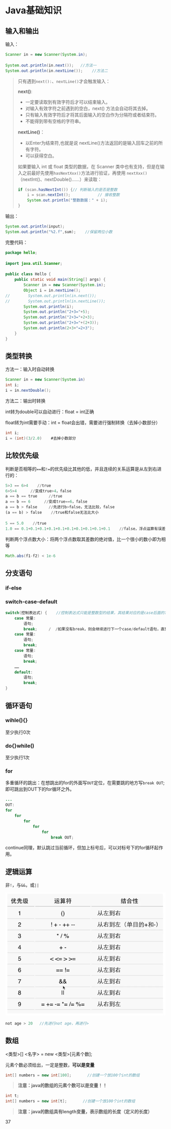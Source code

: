 # Java基础知识

## 输入和输出

输入：

```java
Scanner in = new Scanner(System.in);

System.out.println(in.next());   //方法一
System.out.println(in.nextLine());    //方法二
```

> 只有遇到`next():`、`nextLine()`才会触发输入：
>
> **next()**:
>
> - 一定要读取到有效字符后才可以结束输入。
> - 对输入有效字符之前遇到的空白，next() 方法会自动将其去掉。
> - 只有输入有效字符后才将其后面输入的空白作为分隔符或者结束符。
> - 不能得到带有空格的字符串。
>
> **nextLine()**：
>
> - 以Enter为结束符,也就是说 nextLine()方法返回的是输入回车之前的所有字符。
> - 可以获得空白。
>
> 如果要输入 int 或 float 类型的数据，在 Scanner 类中也有支持，但是在输入之前最好先使用` hasNextXxx() `方法进行验证，再使用 `nextXxx() `（nextInt()、nextDouble()……）来读取：
>
> ```java
> if (scan.hasNextInt()) {// 判断输入的是否是整数            
>     i = scan.nextInt();            // 接收整数            
>     System.out.println("整数数据：" + i);        
> }
> ```


输出：

```java
System.out.println(input);
System.out.println("%2.f",sum);    //保留两位小数
```

完整代码：

```java
package hello;

import java.util.Scanner;

public class Hello {
    public static void main(String[] args) {
        Scanner in = new Scanner(System.in);
        Object i = in.nextLine();
//        System.out.println(in.next());
//        System.out.println(in.nextLine());
        System.out.println(i);
        System.out.println("2+3="+5);
        System.out.println("2+3="+2+3);
        System.out.println("2+3="+(2+3));
        System.out.println(2+3+"=2+3");
    }
}
```

## 类型转换

方法一：输入时自动转换

```java
Scanner in = new Scanner(System.in)
int i;
i = in.nextDouble();      
```

方法二：输出时转换

int转为double可以自动进行：float = int正确

float转为int需要手动：int = float会出错，需要进行强制转换（去掉小数部分）

```java
int i;
i = (int)(3/2.0)    #去掉小数部分
```

## 比较优先级

判断是否相等的`==`和`!=`的优先级比其他的低，并且连续的关系运算是从左到右进行的：

```python
5>3 == 6>4    //true
6>5>4      //变成true>4，false
a == b == true     //true
a == b == 6      //变成true==6，false
a == b > false     //先进行b>false，无法比较，false
(a == b) > false    //true和false无法比大小

5 == 5.0    //true
1.0 == 0.1+0.1+0.1+0.1+0.1+0.1+0.1+0.1+0.1+0.1    //false，浮点运算有误差
```

判断两个浮点数大小：将两个浮点数取其差数的绝对值，比一个很小的数小即为相等

```java
Math.abs(f1-f2) < 1e-6
```

## 分支语句

### if-else

### switch-case-default

```java
switch(控制表达式) {    //控制表达式只能是整数型的结果，其结果对应的是case后面的常量
    case 常量: 
        语句;
        break;     /  /如果没有break，则会继续进行下一个case/default语句，直到break
    case 常量: 
        语句;
        break;
    case 常量: 
        语句;
        break;
    ……
    default:
        语句;
        break;
}
```

## 循环语句

### wihle(){}

至少执行0次

### do{}while()

至少执行1次

### for

多重循环的跳出：在想跳出的for的外面写`OUT`定位，在需要跳的地方写`break OUT`;即可跳出到OUT下的for循环之外。
```java
...
OUT:
for 
    for
        for
            for
                for
                    break OUT;
```

continue同理，默认跳过当前循环，但加上标号后，可以对标号下的for循环起作用。

## 逻辑运算

非`!`，与`&&`，或`||`

![image-20220909201256704](pic/image-20220909201256704.png)

```java
not age > 20   //先进行not age，再进行>
```

## 数组

<类型>[] <名字> = new <类型>[元素个数];

元素个数必须给出，一定是整数，**可以是变量**

```java
int[] numbers = new int[100];       //创建一个放100个int的数组
```

> **注意：java的数组的元素个数可以是变量！！**

```java
int t;
int[] numbers = new int[t];       //创建一个放100个int的数组
```

> **注意：java的数组具有length变量，表示数组的长度（定义的长度）**





37